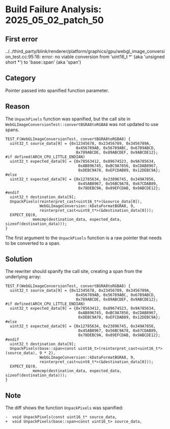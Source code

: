 # Build Failure Analysis: 2025_05_02_patch_50

## First error

../../third_party/blink/renderer/platform/graphics/gpu/webgl_image_conversion_test.cc:95:16: error: no viable conversion from 'uint16_t *' (aka 'unsigned short *') to 'base::span<const uint16_t>' (aka 'span<const unsigned short>')

## Category
Pointer passed into spanified function parameter.

## Reason
The `UnpackPixels` function was spanified, but the call site in `WebGLImageConversionTest::convertBGRA8toRGBA8` was not updated to use spans.

```
TEST_F(WebGLImageConversionTest, convertBGRA8toRGBA8) {
  uint32_t source_data[9] = {0x12345678, 0x23456789, 0x3456789A,
                               0x456789AB, 0x56789ABC, 0x6789ABCD,
                               0x789ABCDE, 0x89ABCDEF, 0x9ABCDE12};
#if defined(ARCH_CPU_LITTLE_ENDIAN)
  uint32_t expected_data[9] = {0x78563412, 0x89674523, 0x9A785634,
                                0xAB896745, 0xBC9A7856, 0xCDAB8967,
                                0xDEBC9A78, 0xEFCDAB89, 0x12DEBC9A};
#else
  uint32_t expected_data[9] = {0x12785634, 0x23896745, 0x349A7856,
                                0x45AB8967, 0x56BC9A78, 0x67CDAB89,
                                0x78DEBC9A, 0x89EFCDAB, 0x9ABCDE12};
#endif
  uint32_t destination_data[9];
  UnpackPixels(reinterpret_cast<uint16_t*>(&source_data[0]),
               WebGLImageConversion::kDataFormatBGRA8, 9,
               reinterpret_cast<uint8_t*>(&destination_data[0]));
  EXPECT_EQ(0,
            memcmp(destination_data, expected_data, sizeof(destination_data)));
}
```

The first argument to the `UnpackPixels` function is a raw pointer that needs to be converted to a span.

## Solution
The rewriter should spanify the call site, creating a span from the underlying array:

```
TEST_F(WebGLImageConversionTest, convertBGRA8toRGBA8) {
  uint32_t source_data[9] = {0x12345678, 0x23456789, 0x3456789A,
                               0x456789AB, 0x56789ABC, 0x6789ABCD,
                               0x789ABCDE, 0x89ABCDEF, 0x9ABCDE12};
#if defined(ARCH_CPU_LITTLE_ENDIAN)
  uint32_t expected_data[9] = {0x78563412, 0x89674523, 0x9A785634,
                                0xAB896745, 0xBC9A7856, 0xCDAB8967,
                                0xDEBC9A78, 0xEFCDAB89, 0x12DEBC9A};
#else
  uint32_t expected_data[9] = {0x12785634, 0x23896745, 0x349A7856,
                                0x45AB8967, 0x56BC9A78, 0x67CDAB89,
                                0x78DEBC9A, 0x89EFCDAB, 0x9ABCDE12};
#endif
  uint32_t destination_data[9];
  UnpackPixels(base::span<const uint16_t>(reinterpret_cast<uint16_t*>(source_data), 9 * 2),
               WebGLImageConversion::kDataFormatBGRA8, 9,
               reinterpret_cast<uint8_t*>(&destination_data[0]));
  EXPECT_EQ(0,
            memcmp(destination_data, expected_data, sizeof(destination_data)));
}
```

## Note
The diff shows the function `UnpackPixels` was spanified:

```
-  void UnpackPixels(const uint16_t* source_data,
+  void UnpackPixels(base::span<const uint16_t> source_data,
